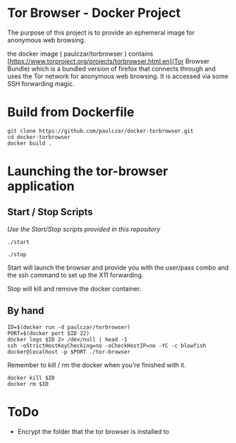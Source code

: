 # Tor Browser - Docker Project #

The purpose of this project is to provide an ephemeral image for anonymous web browsing.

the docker image ( paulczar/torbrowser ) contains [https://www.torproject.org/projects/torbrowser.html.en](Tor Browser Bundle)  which is a bundled version of firefox that connects through and uses the Tor network for anonymous web browsing.    It is accessed via some SSH forwarding magic.

# Build from Dockerfile #

```
git clone https://github.com/paulczar/docker-torbrowser.git
cd docker-torbrowser
docker build .
```

# Launching the tor-browser application #

## Start / Stop Scripts ##

*Use the Start/Stop scripts provided in this repository*

`./start`

`./stop`

Start will launch the browser and provide you with the user/pass combo and the ssh command to set up the X11 forwarding.

Stop will kill and remove the docker container.


## By hand ##

```
ID=$(docker run -d paulczar/torbrowser)
PORT=$(docker port $ID 22)
docker logs $ID 2> /dev/null | head -1
ssh -oStrictHostKeyChecking=no -oCheckHostIP=no -YC -c blowfish docker@localhost -p $PORT ./tor-browser
```

Remember to kill / rm the docker when you're finished with it.

```
docker kill $ID
docker rm $ID
```

# ToDo

* Encrypt the folder that the tor browser is installed to